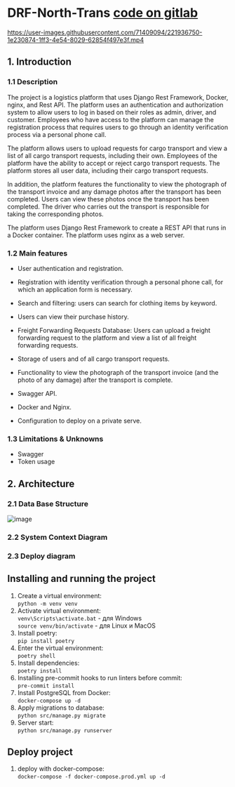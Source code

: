 # DRF-North-Trans [code on gitlab](https://gitlab.com/juancamilosuarez3/DRF-North-Trans)


https://user-images.githubusercontent.com/71409094/221936750-1e230874-1ff3-4e54-8029-62854f497e3f.mp4


## 1. Introduction
### 1.1 Description
The project is a logistics platform that uses Django Rest Framework, Docker, nginx, and Rest API. The platform uses an authentication and authorization system to allow users to log in based on their roles as admin, driver, and customer. Employees who have access to the platform can manage the registration process that requires users to go through an identity verification process via a personal phone call.

The platform allows users to upload requests for cargo transport and view a list of all cargo transport requests, including their own. Employees of the platform have the ability to accept or reject cargo transport requests. The platform stores all user data, including their cargo transport requests.

In addition, the platform features the functionality to view the photograph of the transport invoice and any damage photos after the transport has been completed. Users can view these photos once the transport has been completed. The driver who carries out the transport is responsible for taking the corresponding photos.

The platform uses Django Rest Framework to create a REST API that runs in a Docker container. The platform uses nginx as a web server.
### 1.2 Main features

* User authentication and registration.

* Registration with identity verification through a personal phone call, for which an application form is necessary.

* Search and filtering: users can search for clothing items by keyword.

* Users can view their purchase history. 

* Freight Forwarding Requests Database: Users can upload a freight forwarding request to the platform and view a list of all freight forwarding requests.

* Storage of users and of all cargo transport requests.
* Functionality to view the photograph of the transport invoice (and the photo of any damage) after the transport is complete.

* Swagger API.

* Docker and Nginx.

* Configuration to deploy on a private serve.
### 1.3 Limitations & Unknowns
* Swagger
* Token usage
## 2. Architecture 
### 2.1 Data Base Structure
![image](https://user-images.githubusercontent.com/71409094/221935976-6f46c200-48bc-480b-8430-4f6e7154945c.png)

### 2.2 System Context Diagram
### 2.3 Deploy diagram


## Installing and running the project
1. Create a virtual environment:\
```python -m venv venv```
2. Activate virtual environment:\
```venv\Scripts\activate.bat``` - для Windows \
```source venv/bin/activate``` - для Linux и MacOS
3. Install poetry:\
```pip install poetry  ```
4. Enter the virtual environment:\
   ``` poetry shell  ```
5. Install dependencies:\
   ``` poetry install  ```
6. Installing pre-commit hooks to run linters before commit:\
```pre-commit install```
7. Install PostgreSQL from Docker:\
   ```docker-compose up -d```
8. Apply migrations to database:\
```python src/manage.py migrate```
9. Server start:\
```python src/manage.py runserver```

## Deploy project

1. deploy with docker-compose:\
   ```docker-compose -f docker-compose.prod.yml up -d  ```

